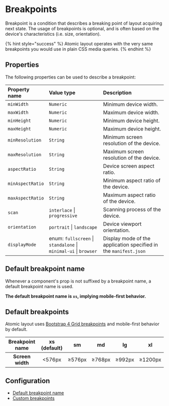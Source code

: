 # Breakpoints

Breakpoint is a condition that describes a breaking point of layout acquiring next state. The usage of breakpoints is optional, and is often based on the device's characteristics \(i.e. size, orientation\).

{% hint style="success" %}
Atomic layout operates with the very same breakpoints you would use in plain CSS media queries.
{% endhint %}

## Properties

The following properties can be used to describe a breakpoint:

| **Property name** | **Value type** | **Description** |
| :--- | :--- | :--- |
| `minWidth` | `Numeric` | Minimum device width. |
| `maxWidth` | `Numeric` | Maximum device width. |
| `minHeight` | `Numeric` | Minimum device height. |
| `maxHeight` | `Numeric` | Maximum device height. |
| `minResolution` | `String` | Minimum screen resolution of the device. |
| `maxResolution` | `String` | Maximum screen resolution of the device. |
| `aspectRatio` | `String` | Device screen aspect ratio. |
| `minAspectRatio` | `String` | Minimum aspect ratio of the device. |
| `maxAspectRatio` | `String` | Maximum aspect ratio of the device. |
| `scan` | `interlace` \| `progressive` | Scanning process of the device. |
| `orientation` | `portrait` \| `landscape` | Device viewport orientation. |
| `displayMode` | enum: `fullscreen` \| `standalone` \| `minimal-ui` \| `browser` | Display mode of the application specified in the `manifest.json` |

## Default breakpoint name

Whenever a component's prop is not suffixed by a breakpoint name, a default breakpoint name is used.

**The default breakpoint name is `xs`, implying mobile-first behavior.**

## Default breakpoints

Atomic layout uses [Bootstrap 4 Grid breakpoints](https://getbootstrap.com/docs/4.0/layout/grid/#grid-options) and mobile-first behavior by default.

| **Breakpoint name** | **xs \(default\)** | **sm** | **md** | **lg** | **xl** |
| :---: | :---: | :---: | :---: | :---: | :---: |
| **Screen width** | &lt;576px | ≥576px | ≥768px | ≥992px | ≥1200px |

## Configuration

* [Default breakpoint name](../api/layout/configure.md#defaultbreakpointname)
* [Custom breakpoints](../api/layout/configure.md#breakpoints)



